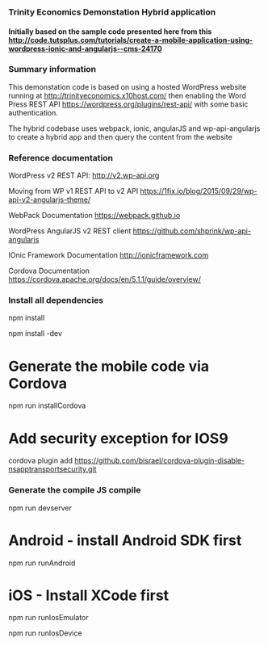 ### Trinity Economics Demonstation Hybrid application

#### Initially based on the sample code presented here from this http://code.tutsplus.com/tutorials/create-a-mobile-application-using-wordpress-ionic-and-angularjs--cms-24170

### Summary information
This demonstation code is based on using a hosted WordPress website running at http://trinityeconomics.x10host.com/ 
then enabling the Word Press REST API https://wordpress.org/plugins/rest-api/ with some basic authentication.

The hybrid codebase uses webpack, ionic, angularJS and wp-api-angularjs to create a hybrid app and then query the 
content from the website

### Reference documentation
WordPress v2 REST API: http://v2.wp-api.org

Moving from WP v1 REST API to v2 API https://1fix.io/blog/2015/09/29/wp-api-v2-angularjs-theme/ 

WebPack Documentation https://webpack.github.io

WordPress AngularJS v2 REST client https://github.com/shprink/wp-api-angularjs 

IOnic Framework Documentation http://ionicframework.com 

Cordova Documentation https://cordova.apache.org/docs/en/5.1.1/guide/overview/


### Install all dependencies

npm install

npm install -dev

# Generate the mobile code via Cordova
npm run installCordova

# Add security exception for IOS9
cordova plugin add https://github.com/bisrael/cordova-plugin-disable-nsapptransportsecurity.git

### Generate the compile JS compile
npm run devserver

# Android - install Android SDK first
npm run runAndroid

# iOS - Install XCode first
npm run runIosEmulator

npm run runIosDevice
```

